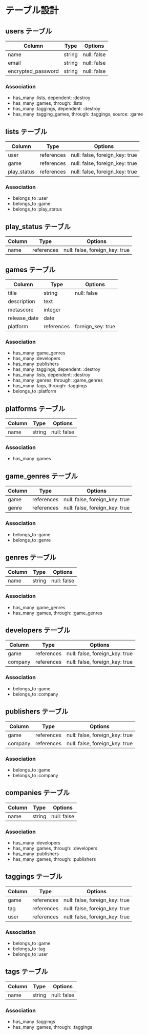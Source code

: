 # テーブル設計

## users テーブル

| Column             | Type   | Options     |
| ------------------ | ------ | ----------- |
| name               | string | null: false |
| email              | string | null: false |
| encrypted_password | string | null: false |

### Association

- has_many :lists, dependent: :destroy
- has_many :games, through: :lists
- has_many :taggings, dependent: :destroy
- has_many :tagging_games, through: :taggings, source: :game

## lists テーブル

| Column      | Type       | Options                        |
| ----------- | ---------- | ------------------------------ |
| user        | references | null: false, foreign_key: true |
| game        | references | null: false, foreign_key: true |
| play_status | references | null: false, foreign_key: true |

### Association

- belongs_to :user
- belongs_to :game
- belongs_to :play_status

## play_status テーブル

| Column | Type       | Options                        |
| ------ | ---------- | ------------------------------ |
| name   | references | null: false, foreign_key: true |

## games テーブル

| Column       | Type       | Options           |
| ------------ | ---------- | ----------------- |
| title        | string     | null: false       |
| description  | text       |                   |
| metascore    | integer    |                   |
| release_date | date       |                   |
| platform     | references | foreign_key: true |

### Association

- has_many :game_genres
- has_many :developers
- has_many :publishers
- has_many :taggings, dependent: :destroy
- has_many :lists, dependent: :destroy
- has_many :genres, through: :game_genres
- has_many :tags, through: :taggings
- belongs_to :platform

## platforms テーブル

| Column | Type   | Options     |
| ------ | ------ | ----------- |
| name   | string | null: false |

### Association

- has_many :games

## game_genres テーブル

| Column | Type       | Options                        |
| ------ | ---------- | ------------------------------ |
| game   | references | null: false, foreign_key: true |
| genre  | references | null: false, foreign_key: true |

### Association

- belongs_to :game
- belongs_to :genre

## genres テーブル

| Column | Type   | Options     |
| ------ | ------ | ----------- |
| name   | string | null: false |

### Association

- has_many :game_genres
- has_many :games, through: :game_genres

## developers テーブル

| Column  | Type       | Options                        |
| ------- | ---------- | ------------------------------ |
| game    | references | null: false, foreign_key: true |
| company | references | null: false, foreign_key: true |

### Association

- belongs_to :game
- belongs_to :company

## publishers テーブル

| Column  | Type       | Options                        |
| ------- | ---------- | ------------------------------ |
| game    | references | null: false, foreign_key: true |
| company | references | null: false, foreign_key: true |

### Association

- belongs_to :game
- belongs_to :company

## companies テーブル

| Column | Type   | Options     |
| ------ | ------ | ----------- |
| name   | string | null: false |

### Association

- has_many :developers
- has_many :games, through: :developers
- has_many :publishers
- has_many :games, through: :publishers

## taggings テーブル

| Column | Type       | Options                        |
| ------ | ---------- | ------------------------------ |
| game   | references | null: false, foreign_key: true |
| tag    | references | null: false, foreign_key: true |
| user   | references | null: false, foreign_key: true |

### Association

- belongs_to :game
- belongs_to :tag
- belongs_to :user

## tags テーブル

| Column | Type   | Options     |
| ------ | ------ | ----------- |
| name   | string | null: false |

### Association

- has_many :taggings
- has_many :games, through: :taggings
